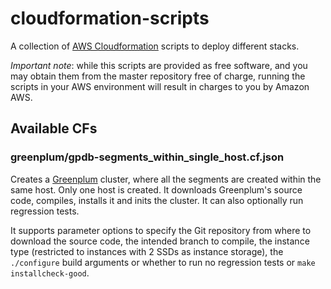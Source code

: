 # cloudformation-scripts

A collection of [AWS
Cloudformation](https://aws.amazon.com/cloudformation/) scripts to
deploy different stacks.

*Important note*: while this scripts are provided as free software, and
you may obtain them from the master repository free of charge, running
the scripts in your AWS environment will result in charges to you by
Amazon AWS.


## Available CFs

### greenplum/gpdb-segments_within_single_host.cf.json

Creates a [Greenplum](https://github.com/greenplum-db/gpdb) cluster,
where all the segments are created within the same host. Only one host
is created. It downloads Greenplum's source code, compiles, installs it
and inits the cluster. It can also optionally run regression tests.

It supports parameter options to specify the Git repository from where
to download the source code, the intended branch to compile, the
instance type (restricted to instances with 2 SSDs as instance storage),
the ``./configure`` build arguments or whether to run no regression
tests or ``make installcheck-good``.
